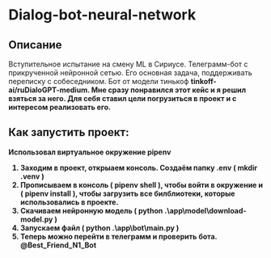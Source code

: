﻿# Dialog-bot-neural-network

## Описание

Вступительное испытание на смену ML в Сириусе. Телеграмм-бот с прикрученной нейронной сетью. Его основная задача, поддерживать переписку с собеседником. Бот от модели тинькоф <b>tinkoff-ai/ruDialoGPT-medium<b>. Мне сразу понравился этот кейс и я решил взяться за него. Для себя ставил цели погрузиться в проект и с интересом реализовать его.

## Как запустить проект:
Использовал виртуальное окружение <b>pipenv<b>

1. Заходим в проект, открыаем консоль. Создаём папку <b>.env<b> (  mkdir .venv  )
2. Прописываем в консоль (  pipenv shell  ), чтобы войти в окружение и (  pipenv install  ), чтобы загрузить все билблиотеки, которые использовались в проекте.
3. Скачиваем нейронную модель (  python .\app\model\download-model.py  )
4. Запускаем файл (  python .\app\bot\main.py  )
5. Теперь можно перейти в телеграмм и проверить бота. @Best_Friend_N1_Bot
